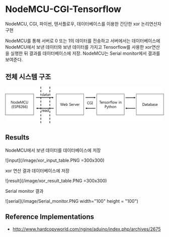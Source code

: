 NodeMCU-CGI-Tensorflow
===
NodeMCU, CGI, 파이썬, 텐서플로우, 데이터베이스를
 이용한 간단한 xor 논리연산자 구현
 
 NodeMCU를 통해 서버로 0 또는 1의 데이터를 전송하고 서버에서는
 데이터베이스에 NodeMCU에서 보낸 데이터와 보낸 데이터를 가지고
 Tensorflow를 사용한 xor연산을 실행한 뒤 결과를 데이터베이스에
 저장. NodeMCU는 Serial monitor에서 결과를 보여준다.
 
전체 시스템 구조
---
![system_architecture](/image/system.png)

Results
---
NodeMCU에서 보낸 데이터를 데이터베이스에 저장

![input](/image/xor_input_table.PNG =300x300)


xor 연산 결과 데이터베이스에 저장

![result](/image/xor_result_table.PNG =300x300)

Serial monitor 결과

![serial](/image/Serial_monitor.PNG width="100" height = "100")


Reference Implementations
---
+ http://www.hardcopyworld.com/ngine/aduino/index.php/archives/2675



